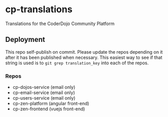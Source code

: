 # cp-translations
Translations for the CoderDojo Community Platform

## Deployment

This repo self-publish on commit. Please update the repos depending on it after it has been published when necessary.
This easiest way to see if that string is used is to `git grep translation_key` into each of the repos.

### Repos

 - cp-dojos-service (email only)
 - cp-email-service (email only)
 - cp-users-service (email only)
 - cp-zen-platform (angular front-end)
 - cp-zen-frontend (vuejs front-end)
